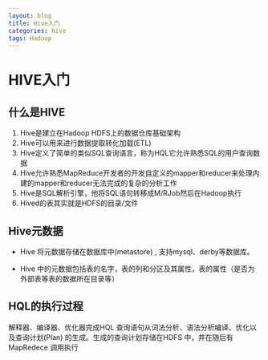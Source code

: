 ```yaml
---
layout: blog
title: Hive入门
categories: hive
tags: Hadoop
---
```

# HIVE入门
## 什么是HIVE  
1. Hive是建立在Hadoop HDFS上的数据仓库基础架构  
2. Hive可以用来进行数据提取转化加载(ETL)  
3. Hive定义了简单的类似SQL查询语言，称为HQL它允许熟悉SQL的用户查询数据  
4. Hive允许熟悉MapReduce开发者的开发自定义的mapper和reducer来处理内建的mapper和reducer无法完成的复杂的分析工作  
5. Hive是SQL解析引擎，他将SQL语句转移成M/RJob然后在Hadoop执行  
6. Hived的表其实就是HDFS的目录/文件

## Hive元数据

* Hive 将元数据存储在数据库中(metastore) , 支持mysql、derby等数据库。
    
* Hive 中的元数据包括表的名字，表的列和分区及其属性，表的属性（是否为外部表等表的数据所在目录等）

## HQL的执行过程
 解释器、编译器、优化器完成HQL 查询语句从词法分析、语法分析编译、优化以及查询计划(Plan) 的生成。生成的查询计划存储在HDFS 中，井在随后有MapRedece 调用执行